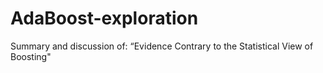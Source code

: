 # AdaBoost-exploration
Summary and discussion of: “Evidence Contrary to the Statistical View of Boosting"
